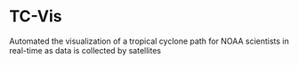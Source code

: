 # TC-Vis


Automated the visualization of a tropical cyclone path for NOAA scientists in real-time as data is collected by satellites
